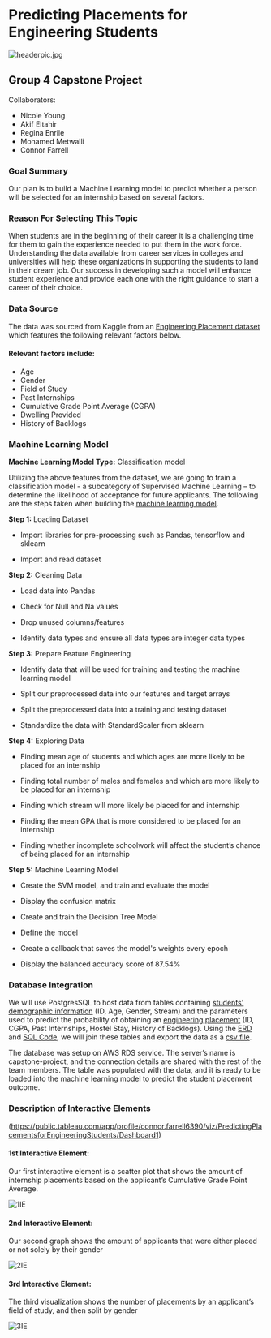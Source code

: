 # Predicting Placements for Engineering Students

![headerpic.jpg](https://github.com/connorfarrell7/Predicting_Placements_for_Engineering_Students/blob/nyoung/headerpic.jpg)

## Group 4 Capstone Project

Collaborators:
- Nicole Young
- Akif Eltahir
- Regina Enrile
- Mohamed Metwalli
- Connor Farrell

### Goal Summary

Our plan is to build a Machine Learning model to predict whether a person will be selected for an internship based on several factors. 

### Reason For Selecting This Topic 
When students are in the beginning of their career it is a challenging time for them to gain the experience needed to put them in the work force. Understanding the data available from career services in colleges and universities will help these organizations in supporting the students to land in their dream job. Our success in developing such a model will enhance student experience and provide each one with the right guidance to start a career of their choice.

### Data Source

The data was sourced from Kaggle from an [Engineering Placement dataset](https://github.com/connorfarrell7/Predicting_Placements_for_Engineering_Students/blob/main/Dataset/collegePlace.csv) which features the following relevant factors below.

#### Relevant factors include:

- Age
- Gender
- Field of Study
- Past Internships
- Cumulative Grade Point Average (CGPA)
- Dwelling Provided
- History of Backlogs


### Machine Learning Model

**Machine Learning Model Type:** Classification model

Utilizing the above features from the dataset, we are going to train a classification model - a subcategory of Supervised Machine Learning – to determine the likelihood of acceptance for future applicants. The following are the steps taken when building the [machine learning model]( https://github.com/connorfarrell7/Predicting_Placements_for_Engineering_Students/blob/main/Database%20and%20Machine%20Learning/predicting_placements_for_engineering_students.ipynb).

**Step 1:** Loading Dataset

-	Import libraries for pre-processing such as Pandas, tensorflow and sklearn

-	Import and read dataset

**Step 2:** Cleaning Data

-	Load data into Pandas

-	Check for Null and Na values

-	Drop unused columns/features

-	Identify data types and ensure all data types are integer data types

**Step 3:** Prepare Feature Engineering

- Identify data that will be used for training and testing the machine learning model

-	Split our preprocessed data into our features and target arrays

-	Split the preprocessed data into a training and testing dataset

-	Standardize the data with StandardScaler from sklearn

**Step 4:** Exploring Data

-	Finding mean age of students and which ages are more likely to be placed for an internship

-	Finding total number of males and females and which are more likely to be placed for an internship

-	Finding which stream will more likely be placed for and internship

-	Finding the mean GPA that is more considered to be placed for an internship

-	Finding whether incomplete schoolwork will affect the student’s chance of being placed for an internship

**Step 5:** Machine Learning Model

-	Create the SVM model, and train and evaluate the model

-	Display the confusion matrix

-	Create and train the Decision Tree Model

-	Define the model

- Create a callback that saves the model's weights every epoch

-	Display the balanced accuracy score of 87.54%


### Database Integration

We will use PostgresSQL to host data from tables containing [students' demographic information](https://github.com/connorfarrell7/Predicting_Placements_for_Engineering_Students/blob/main/Dataset/student_information.csv) (ID, Age, Gender, Stream) and the parameters used to predict the probability of obtaining an [engineering placement](https://github.com/connorfarrell7/Predicting_Placements_for_Engineering_Students/blob/main/Dataset/student_predictors.csv) (ID, CGPA, Past Internships, Hostel Stay, History of Backlogs). Using the [ERD](https://github.com/connorfarrell7/Predicting_Placements_for_Engineering_Students/blob/main/Dataset/College_Placement_ERD.png) and [SQL Code](https://github.com/connorfarrell7/Predicting_Placements_for_Engineering_Students/blob/main/Database%20and%20Machine%20Learning/collegePlace.sql), we will join these tables and export the data as a [csv file](https://github.com/connorfarrell7/Predicting_Placements_for_Engineering_Students/blob/main/Dataset/collegePlace.csv). 

The database was setup on AWS RDS service. The server’s name is capstone-project, and the connection details are shared with the rest of the team members. The table was populated with the data, and it is ready to be loaded into the machine learning model to predict the student placement outcome.  

### Description of Interactive Elements

(https://public.tableau.com/app/profile/connor.farrell6390/viz/PredictingPlacementsforEngineeringStudents/Dashboard1)

#### 1st Interactive Element:

Our first interactive element is a scatter plot that shows the amount of internship placements based on the applicant’s Cumulative Grade Point Average.

![1IE](https://github.com/connorfarrell7/Predicting_Placements_for_Engineering_Students/blob/main/Dashboard/1IE.PNG)

#### 2nd Interactive Element:

Our second graph shows the amount of applicants that were either placed or not solely by their gender

![2IE](https://github.com/connorfarrell7/Predicting_Placements_for_Engineering_Students/blob/main/Dashboard/2IE.PNG)

#### 3rd Interactive Element:

The third visualization shows the number of placements by an applicant’s field of study, and then split by gender

![3IE](https://github.com/connorfarrell7/Predicting_Placements_for_Engineering_Students/blob/main/Dashboard/3IE.PNG)
